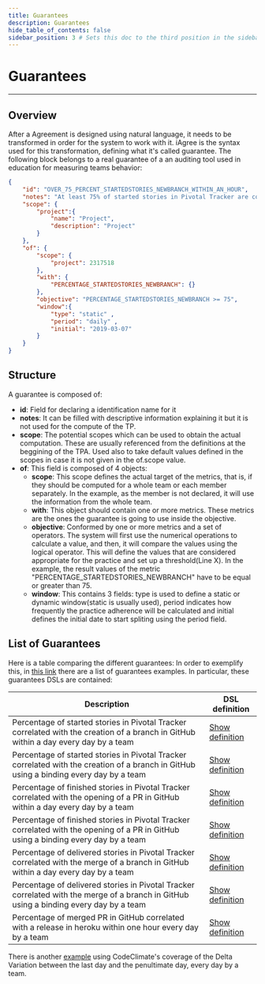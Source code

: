 ```yaml
---
title: Guarantees
description: Guarantees
hide_table_of_contents: false
sidebar_position: 3 # Sets this doc to the third position in the sidebar
---
```


# Guarantees

---

## Overview

After a Agreement is designed using natural language, it needs to be transformed in order for the system to work with it. iAgree is the syntax used for this transformation, defining what it's called guarantee. The following block belongs to a real guarantee of a an auditing tool used in education for measuring teams behavior:

```json
{
    "id": "OVER_75_PERCENT_STARTEDSTORIES_NEWBRANCH_WITHIN_AN_HOUR",
    "notes": "At least 75% of started stories in Pivotal Tracker are correlated with the creation of a branch in GitHub within an hour.",
    "scope": {
        "project":{
            "name": "Project",
            "description": "Project"
        }
    },
    "of": {
        "scope": {
            "project": 2317518
        },
        "with": {
            "PERCENTAGE_STARTEDSTORIES_NEWBRANCH": {}
        },
        "objective": "PERCENTAGE_STARTEDSTORIES_NEWBRANCH >= 75",        
        "window":{
            "type": "static" ,
            "period": "daily" ,
            "initial": "2019-03-07"
        }
    }    
}
```

## Structure

A guarantee is composed of:
* **id**: Field for declaring a identification name for it
* **notes**: It can be filled with descriptive information 
explaining it but it is not used for the compute of the TP.
* **scope**: The potential scopes which can be used to obtain the actual computation. These are usually referenced from the definitions at the beggining of the TPA. Used also to take default values defined in the scopes in case it is not given in the of.scope value.
* **of**: This field is composed of 4 objects:
    * **scope**: This scope defines the actual target of the metrics, that is, if they should be computed for a whole team or each member separately. In the example, as the member is not declared, it will use the information from the whole team.
    * **with**: This object should contain one or more metrics. These metrics are the ones the guarantee is going to use inside the objective.
    * **objective**: Conformed by one or more metrics and a set of operators. The system will first use the numerical operations to calculate a value, and then, it will compare the values using the logical operator. This will define the values that are considered appropriate for the practice and set up a threshold(Line X). In the example, the result values of the metric "PERCENTAGE_STARTEDSTORIES_NEWBRANCH" have to be equal or greater than 75. 
    * **window**: This contains 3 fields: type is used to define a static or dynamic window(static is usually used), period indicates how frequently the practice adherence will be calculated and initial defines the initial date to start spliting using the period field.

## List of Guarantees
Here is a table comparing the different guarantees:
In order to exemplify this, in [this link](https://github.com/isa-group/governify-examples/blob/master/metrics/event-collector/README.md#guarantees) there are a list of guarantees examples. In particular, these guarantees DSLs are contained:

| Description                                                                                                                             | DSL definition                                                                                                                                                    |
|-----------------------------------------------------------------------------------------------------------------------------------------|-------------------------------------------------------------------------------------------------------------------------------------------------------------------|
| Percentage of started stories in Pivotal Tracker correlated with the creation of a branch in GitHub within a day every day by a team    | [Show definition](https://github.com/isa-group/governify-examples/blob/master/metrics/event-collector#75_percent_newbranch_started_stories_within_a_day)          |
| Percentage of started stories in Pivotal Tracker correlated with the creation of a branch in GitHub using a binding every day by a team | [Show definition](https://github.com/isa-group/governify-examples/blob/master/metrics/event-collector#75_percent_newbranch_started_stories_within_a_day_bind)     |
| Percentage of finished stories in Pivotal Tracker correlated with the opening of a PR in GitHub within a day every day by a team        | [Show definition](https://github.com/isa-group/governify-examples/blob/master/metrics/event-collector#75_percent_master_pr_open_finsh_stories_within_a_day)       |
| Percentage of finished stories in Pivotal Tracker correlated with the opening of a PR in GitHub using a binding every day by a team     | [Show definition](https://github.com/isa-group/governify-examples/blob/master/metrics/event-collector#75_percent_master_pr_open_finsh_stories_within_a_day_bind)  |
| Percentage of delivered stories in Pivotal Tracker correlated with the merge of a branch in GitHub within a day every day by a team     | [Show definition](https://github.com/isa-group/governify-examples/blob/master/metrics/event-collector#75_percent_master_pr_merge_delvr_stories_within_a_day)      |
| Percentage of delivered stories in Pivotal Tracker correlated with the merge of a branch in GitHub using a binding every day by a team  | [Show definition](https://github.com/isa-group/governify-examples/blob/master/metrics/event-collector#75_percent_master_pr_merge_delvr_stories_within_a_day_bind) |
| Percentage of merged PR in GitHub correlated with a release in heroku within one hour every day by a team                               | [Show definition](https://github.com/isa-group/governify-examples/blob/master/metrics/event-collector#75_percent_master_pr_merge_deploy_within_a_day)             |

There is another [example](https://github.com/isa-group/governify-examples/blob/master/metrics/event-collector#coverage_delta_variation_higher_equal_zero) using CodeClimate's coverage of the Delta Variation between the last day and the penultimate day, every day by a team.